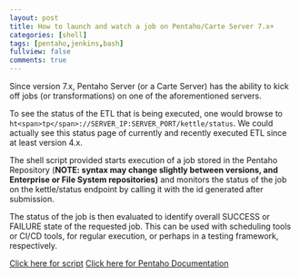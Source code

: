 ```yaml
---
layout: post
title: How to launch and watch a job on Pentaho/Carte Server 7.x+
categories: [shell]
tags: [pentaho,jenkins,bash]
fullview: false
comments: true
---
```


Since version 7.x, Pentaho Server (or a Carte Server) has the ability to kick off jobs (or transformations) on one of the aforementioned servers. 

To see the status of the ETL that is being executed, one would browse to `ht<span>tp</span>://SERVER_IP:SERVER_PORT/kettle/status`.  We could actually see this status page of currently and recently executed ETL since at least version 4.x.

The shell script provided starts execution of a job stored in the Pentaho Repository (**NOTE: syntax may change slightly between versions, and Enterprise or File System repositories)** and monitors the status of the job on the kettle/status endpoint by calling it with the id generated after submission.  

The status of the job is then evaluated to identify overall SUCCESS or FAILURE state of the requested job. This can be used with scheduling tools or CI/CD tools, for regular execution, or perhaps in a testing framework, respectively. 

<a href="https://github.com/kiranrajendran/krghio/blob/master/j_run_something_main.sh" target="_blank">Click here for script</a>
<a href="http://help.pentaho.com" target="_blank">Click here for Pentaho Documentation</a>
